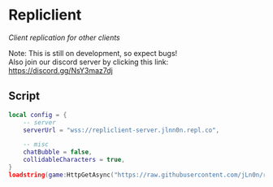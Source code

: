 # Repliclient

<i>Client replication for other clients</i>

Note: This is still on development, so expect bugs!  
Also join our discord server by clicking this link: https://discord.gg/NsY3maz7dj  

## Script

```lua
local config = {
	-- server
	serverUrl = "wss://repliclient-server.jlnn0n.repl.co",

	-- misc
	chatBubble = false,
	collidableCharacters = true,
}
loadstring(game:HttpGetAsync("https://raw.githubusercontent.com/jLn0n/repliclient-roblox/websocket/loader.lua"))("lmao", config)
```
